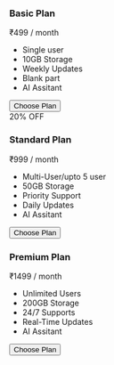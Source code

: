 <div className="flex">
          <div className="p-4 mt-6 bg-white border rounded-lg shadow-lg dark:bg-gray-800 dark:border-gray-700 lg:w-1/3 hover:shadow-2xl transform transition-transform duration-300 hover:scale-105">
            <h3 className="text-2xl font-semibold text-gray-800 dark:text-gray-200">Basic Plan</h3>
            <p className="mt-4 text-gray-500 dark:text-gray-300">₹499 / month</p>
            <ul className="mt-4 space-y-2 text-gray-500 dark:text-gray-300">
              <li>Single user</li>
              <li>10GB Storage</li>
              <li>Weekly Updates</li>
              <li>Blank part</li>
              <li>AI Assitant</li>
            </ul>
            <button className="bg-blue-800 w-full px-4 py-2 mt-6 text-white bg-primary rounded-lg  focus:outline-none focus:bg-primary/70">Choose Plan</button>
          </div>
          <div className="relative w-full p-4 mt-6 bg-white border-2 border-primary rounded-lg shadow-lg dark:bg-gray-800 dark:border-primary lg:w-1/3 hover:shadow-2xl transform transition-transform duration-300 hover:scale-105">
            <span className="bg-red-500 absolute rounded-xl top-0 right-0 px-2 py-1 text-xs font-bold text-white  rounded-bl-lg">20% OFF</span>
            <h3 className="text-2xl font-semibold text-gray-800 dark:text-gray-200">Standard Plan</h3>
            <p className="mt-4 text-gray-500 dark:text-gray-300">₹999 / month</p>
            <ul className="mt-4 space-y-2 text-gray-500 dark:text-gray-300">
              <li>Multi-User/upto 5 user</li>
              <li>50GB Storage</li>
              <li>Priority Support</li>
              <li>Daily Updates</li>
              <li className="">AI Assitant</li>
            </ul>
            <button className="w-full px-4 py-2 mt-6 text-white bg-primary rounded-lg hover:bg-primary/70 focus:outline-none focus:bg-primary/70">Choose Plan</button>
          </div>
          <div className="relative w-full p-4 mt-6 bg-white border rounded-lg shadow-lg dark:bg-gray-800 dark:border-gray-700 lg:w-1/3 hover:shadow-2xl transform transition-transform duration-300 hover:scale-105">
            <h3 className="text-2xl font-semibold text-gray-800 dark:text-gray-200">Premium Plan</h3>
            <p className="mt-4 text-gray-500 dark:text-gray-300">₹1499 / month</p>
            <ul className="mt-4 space-y-2 text-gray-500 dark:text-gray-300">
              <li>Unlimited Users</li>
              <li>200GB Storage</li>
              <li>24/7 Supports</li>
              <li>Real-Time Updates</li>
              <li>AI Assitant</li>
            </ul>
            <button className="w-full px-4 py-2 mt-6 text-white bg-primary rounded-lg hover:bg-primary/70 focus:outline-none focus:bg-primary/70">Choose Plan</button>
          </div>